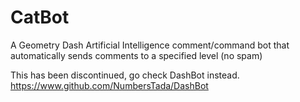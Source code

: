# CatBot
A Geometry Dash Artificial Intelligence comment/command bot that automatically sends comments to a specified level (no spam)

This has been discontinued, go check DashBot instead.
https://www.github.com/NumbersTada/DashBot
